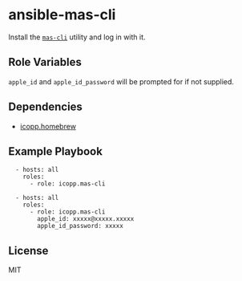 # ansible-mas-cli

Install the [`mas-cli`](https://github.com/argon/mas) utility and log in with it.

## Role Variables

`apple_id` and `apple_id_password` will be prompted for if not supplied.

## Dependencies

* [icopp.homebrew](https://github.com/icopp/ansible-homebrew)

## Example Playbook

```
  - hosts: all
    roles:
      - role: icopp.mas-cli
```

```
  - hosts: all
    roles:
      - role: icopp.mas-cli
        apple_id: xxxxx@xxxxx.xxxxx
        apple_id_password: xxxxx
```

## License

MIT

